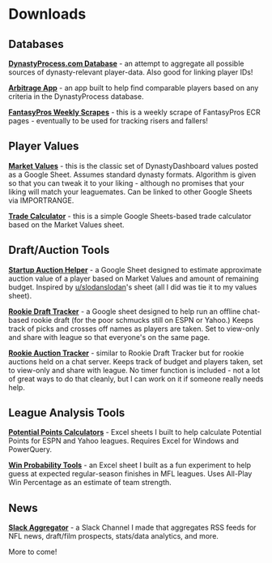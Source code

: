 # Downloads

## Databases

[**DynastyProcess.com Database**](/downloads/database) - an attempt to aggregate all possible sources of dynasty-relevant player-data. Also good for linking player IDs!

[**Arbitrage App**](/downloads/arbitrage) - an app built to help find comparable players based on any criteria in the DynastyProcess database.

[**FantasyPros Weekly Scrapes**](/downloads/fpscrapes) - this is a weekly scrape of FantasyPros ECR pages - eventually to be used for tracking risers and fallers!

## Player Values

[**Market Values**](/downloads/values) - this is the classic set of DynastyDashboard values posted as a Google Sheet. Assumes standard dynasty formats. Algorithm is given so that you can tweak it to your liking - although no promises that your liking will match your leaguemates. Can be linked to other Google Sheets via IMPORTRANGE.

[**Trade Calculator**](/downloads/calculator) - this is a simple Google Sheets-based trade calculator based on the Market Values sheet.

## Draft/Auction Tools

**[Startup Auction Helper](https://docs.google.com/spreadsheets/d/1IJVXGFDVX4VDdc23Hlv6kRYzy9x0727hbZOERRoVY9U/copy)** - a Google Sheet designed to estimate approximate auction value of a player based on Market Values and amount of remaining budget. Inspired by [u/slodanslodan](http://www.reddit.com/u/slodanslodan)'s sheet (all I did was tie it to my values sheet).

**[Rookie Draft Tracker](https://docs.google.com/spreadsheets/d/1tvFHSQPlxZyJP5l_CbmKXCDURIOqVzlpmSgM5wxQvKQ/copy)** - a Google sheet designed to help run an offline chat-based rookie draft (for the poor schmucks still on ESPN or Yahoo.) Keeps track of picks and crosses off names as players are taken. Set to view-only and share with league so that everyone's on the same page.

**[Rookie Auction Tracker](https://docs.google.com/spreadsheets/d/1TqGKcoJHTQqtC6pBBlKsDd8g24BVBkpsfug6z0QyK10/copy)** - similar to Rookie Draft Tracker but for rookie auctions held on a chat server. Keeps track of budget and players taken, set to view-only and share with league. No timer function is included - not a lot of great ways to do that cleanly, but I can work on it if someone really needs help.

## League Analysis Tools
**[Potential Points Calculators](/downloads/potentialpoints)** - Excel sheets I built to help calculate Potential Points for ESPN and Yahoo leagues. Requires Excel for Windows and PowerQuery.

**[Win Probability Tools](/downloads/winprobability)** - an Excel sheet I built as a fun experiment to help guess at expected regular-season finishes in MFL leagues. Uses All-Play Win Percentage as an estimate of team strength.

## News
**[Slack Aggregator](/downloads/slack)** - a Slack Channel I made that aggregates RSS feeds for NFL news, draft/film prospects, stats/data analytics, and more.

More to come!
